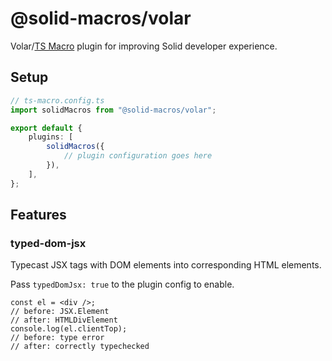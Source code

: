 # @solid-macros/volar

Volar/[TS Macro](https://github.com/ts-macro/ts-macro) plugin for improving Solid developer experience.

## Setup

```ts
// ts-macro.config.ts
import solidMacros from "@solid-macros/volar";

export default {
	plugins: [
		solidMacros({
			// plugin configuration goes here
		}),
	],
};
```

## Features

### typed-dom-jsx

Typecast JSX tags with DOM elements into corresponding HTML elements.

Pass `typedDomJsx: true` to the plugin config to enable.

```tsx
const el = <div />;
// before: JSX.Element
// after: HTMLDivElement
console.log(el.clientTop);
// before: type error
// after: correctly typechecked
```
